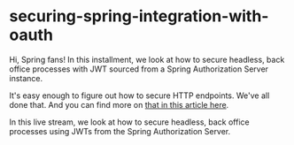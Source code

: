 # securing-spring-integration-with-oauth

Hi, Spring fans! In this installment, we look at how to secure headless, back office processes with JWT sourced from a Spring Authorization Server instance.


It's easy enough to figure out how to secure HTTP endpoints. We've all done that. And you can find more on [that in this article here](https://github.com/coffee-software-show/authorization-server-in-boot-31).

In this live stream, we look at how to secure headless, back office processes using JWTs from the Spring Authorization Server. 
